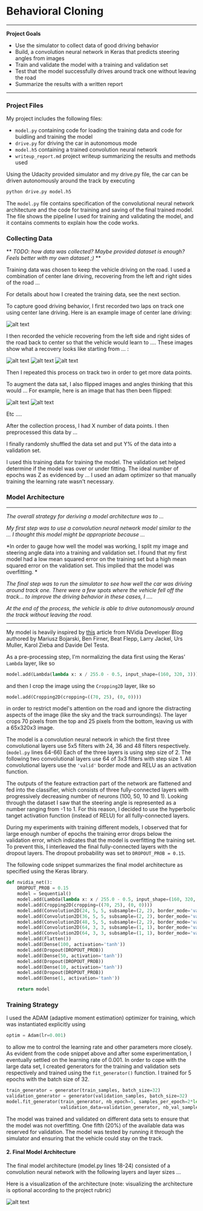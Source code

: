 # **Behavioral Cloning** 

---

**Project Goals**

* Use the simulator to collect data of good driving behavior
* Build, a convolution neural network in Keras that predicts steering angles from images
* Train and validate the model with a training and validation set
* Test that the model successfully drives around track one without leaving the road
* Summarize the results with a written report


[//]: # (Image References)

[image1]: ./examples/placeholder.png "Model Visualization"
[image2]: ./examples/placeholder.png "Grayscaling"
[image3]: ./examples/placeholder_small.png "Recovery Image"
[image4]: ./examples/placeholder_small.png "Recovery Image"
[image5]: ./examples/placeholder_small.png "Recovery Image"
[image6]: ./examples/placeholder_small.png "Normal Image"
[image7]: ./examples/placeholder_small.png "Flipped Image"

---
### Project Files

My project includes the following files:
* `model.py` containing code for loading the training data and code for buidling and training the model
* `drive.py` for driving the car in autonomous mode
* `model.h5` containing a trained convolution neural network 
* `writeup_report.md` project writeup summarizing the results and methods used

Using the Udacity provided simulator and my drive.py file, the car can be driven autonomously around the track by executing 
```sh
python drive.py model.h5
```
The `model.py` file contains specification of the convolutional neural network architecture and the code for training and saving of the final trained model. The file shows the pipeline I used for training and validating the model, and it contains comments to explain how the code works.


### Collecting Data

** *TODO: how data was collected? Maybe provided dataset is enough? Feels better with my own dataset ;)* **

Training data was chosen to keep the vehicle driving on the road. I used a combination of center lane driving, recovering from the left and right sides of the road ... 

For details about how I created the training data, see the next section. 


To capture good driving behavior, I first recorded two laps on track one using center lane driving. Here is an example image of center lane driving:

![alt text][image2]

I then recorded the vehicle recovering from the left side and right sides of the road back to center so that the vehicle would learn to .... These images show what a recovery looks like starting from ... :

![alt text][image3]
![alt text][image4]
![alt text][image5]

Then I repeated this process on track two in order to get more data points.

To augment the data sat, I also flipped images and angles thinking that this would ... For example, here is an image that has then been flipped:

![alt text][image6]
![alt text][image7]

Etc ....

After the collection process, I had X number of data points. I then preprocessed this data by ...


I finally randomly shuffled the data set and put Y% of the data into a validation set. 

I used this training data for training the model. The validation set helped determine if the model was over or under fitting. The ideal number of epochs was Z as evidenced by ... I used an adam optimizer so that manually training the learning rate wasn't necessary.



### Model Architecture
---
*The overall strategy for deriving a model architecture was to ...*

*My first step was to use a convolution neural network model similar to the ... I thought this model might be appropriate because ...*

*In order to gauge how well the model was working, I split my image and steering angle data into a training and validation set. I found that my first model had a low mean squared error on the training set but a high mean squared error on the validation set. This implied that the model was overfitting. *

*The final step was to run the simulator to see how well the car was driving around track one. There were a few spots where the vehicle fell off the track... to improve the driving behavior in these cases, I ....*

*At the end of the process, the vehicle is able to drive autonomously around the track without leaving the road.*

---

My model is heavily inspired by [this](https://devblogs.nvidia.com/deep-learning-self-driving-cars/) article from NVidia Developer Blog authored by Mariusz Bojarski, Ben Firner, Beat Flepp, Larry Jackel, Urs Muller, Karol Zieba and Davide Del Testa. 

As a pre-processing step, I'm normalizing the data first using the Keras' `Lambda` layer, like so
```python
model.add(Lambda(lambda x: x / 255.0 - 0.5, input_shape=(160, 320, 3)))
```
and then I crop the image using the `Cropping2D` layer, like so
```python
model.add(Cropping2D(cropping=((70, 25), (0, 0))))
```
in order to restrict model's attention on the road and ignore the distracting aspects of the image (like the sky and the track surroundings). The layer crops 70 pixels from the top and 25 pixels from the bottom, leaving us with a 65x320x3 image.

The model is a convolution neural network in which the first three convolutional layers use 5x5 filters with 24, 36 and 48 filters respectively. (`model.py` lines 64-66) Each of the three layers is using step size of 2. The following two convolutional layers use 64 of 3x3 filters with step size 1. All convolutional layers use the `'valid'` border mode and RELU as an activation function.

The outputs of the feature extraction part of the network are flattened and fed into the classifier, which consists of three fully-connected layers with progressively decreasing number of neurons (100, 50, 10 and 1). Looking through the dataset I saw that the steering angle is represented as a number ranging from -1 to 1. For this reason, I decided to use the hyperbolic tanget activation function (instead of RELU) for all fully-connected layers.

During my experiments with training different models, I observed that for large enough number of epochs the training error drops below the validation error, which indicates that the model is overfitting the training set. To prevent this, I interleaved the final fully-connected layers with the dropout layers. The dropout probability was set to `DROPOUT_PROB = 0.15`.

The following code snippet summarizes the final model architecture as specified using the Keras library.
```python
def nvidia_net():
    DROPOUT_PROB = 0.15
    model = Sequential()
    model.add(Lambda(lambda x: x / 255.0 - 0.5, input_shape=(160, 320, 3)))
    model.add(Cropping2D(cropping=((70, 25), (0, 0))))
    model.add(Convolution2D(24, 5, 5, subsample=(2, 2), border_mode='valid', activation='relu'))
    model.add(Convolution2D(36, 5, 5, subsample=(2, 2), border_mode='valid', activation='relu'))
    model.add(Convolution2D(48, 5, 5, subsample=(2, 2), border_mode='valid', activation='relu'))
    model.add(Convolution2D(64, 3, 3, subsample=(1, 1), border_mode='valid', activation='relu'))
    model.add(Convolution2D(64, 3, 3, subsample=(1, 1), border_mode='valid', activation='relu'))
    model.add(Flatten())
    model.add(Dense(100, activation='tanh'))
    model.add(Dropout(DROPOUT_PROB))
    model.add(Dense(50, activation='tanh'))
    model.add(Dropout(DROPOUT_PROB))
    model.add(Dense(10, activation='tanh'))
    model.add(Dropout(DROPOUT_PROB))
    model.add(Dense(1, activation='tanh'))

    return model
```


### Training Strategy

I used the ADAM (adaptive moment estimation) optimizer for training, which was instantiated explicitly using
```python
optim = Adam(lr=0.001)
```
to allow me to control the learning rate and other parameters more closely. As evident from the code snippet above and after some experimentation, I eventually settled on the learning rate of 0.001. In order to cope with the large data set, I created generators for the training and validation sets respectively and trained using the `fit_generator()` function. I trained for 5 epochs with the batch size of 32.
```python
train_generator = generator(train_samples, batch_size=32)
validation_generator = generator(validation_samples, batch_size=32)
model.fit_generator(train_generator, nb_epoch=5, samples_per_epoch=2*len(train_samples),
                    validation_data=validation_generator, nb_val_samples=2*len(validation_samples))
```

The model was trained and validated on different data sets to ensure that the model was not overfitting. One fifth (20%) of the available data was reserved for validation. The model was tested by running it through the simulator and ensuring that the vehicle could stay on the track.



#### 2. Final Model Architecture

The final model architecture (model.py lines 18-24) consisted of a convolution neural network with the following layers and layer sizes ...

Here is a visualization of the architecture (note: visualizing the architecture is optional according to the project rubric)

![alt text][image1]
